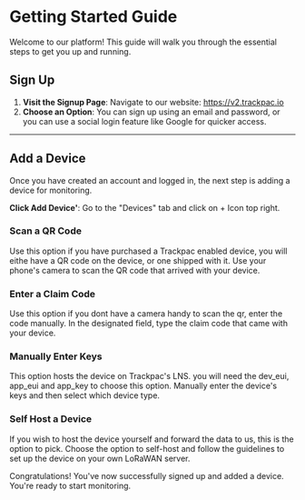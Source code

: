 # Getting Started Guide

Welcome to our platform! This guide will walk you through the essential steps to get you up and running.

## Sign Up

1. **Visit the Signup Page**: Navigate to our website: https://v2.trackpac.io
2. **Choose an Option**: You can sign up using an email and password, or you can use a social login feature like Google for quicker access.

---

## Add a Device

Once you have created an account and logged in, the next step is adding a device for monitoring.

**Click Add Device'**: Go to the "Devices" tab and click on + Icon top right.

### Scan a QR Code

Use this option if you have purchased a Trackpac enabled device, you will eithe have a QR code on the device, or one shipped with it. Use your phone's camera to scan the QR code that arrived with your device.

### Enter a Claim Code

Use this option if you dont have a camera handy to scan the qr, enter the code manually. In the designated field, type the claim code that came with your device.

### Manually Enter Keys

This option hosts the device on Trackpac's LNS. you will need the dev_eui, app_eui and app_key to choose this option. Manually enter the device's keys and then select which device type.

### Self Host a Device

If you wish to host the device yourself and forward the data to us, this is the option to pick. Choose the option to self-host and follow the guidelines to set up the device on your own LoRaWAN server.

Congratulations! You've now successfully signed up and added a device. You're ready to start monitoring.
